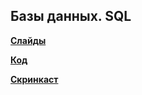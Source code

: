 ## Базы данных. SQL

**[Слайды](https://dbeliakov.github.io/mipt-web-2016/lections/08/slides/)**

**[Код](code)**

**[Скринкаст](TBD)**


